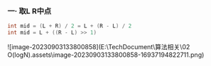### 一· 取L R中点

```java
int mid = (L + R) / 2 = L + (R - L) / 2
int mid = L + ((R - L) >> 1)
```

![image-20230903133800858](E:\TechDocument\算法相关\02 O(logN).assets\image-20230903133800858-16937194822711.png)